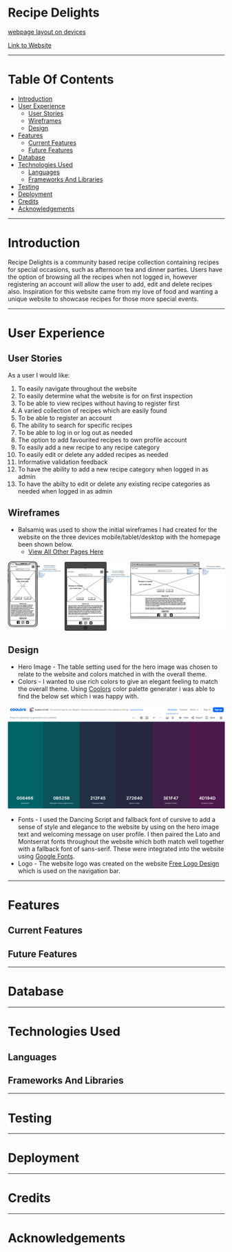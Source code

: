 # **Recipe Delights**

[webpage layout on devices](#)

[Link to Website](#)

---

# **Table Of Contents**
- [Introduction](#introduction)
- [User Experience](#user-experience)
  - [User Stories](#user-stories)
  - [Wireframes](#wireframes)
  - [Design](#design)
- [Features](#features)
  - [Current Features](#current-features)
  - [Future Features](#future-features)
- [Database](#database)
- [Technologies Used](#technologies-used)
  - [Languages](#languages)
  - [Frameworks And Libraries](#frameworks-and-libraries)
- [Testing](#testing)
- [Deployment](#deployment)
- [Credits](#credits)
- [Acknowledgements](#acknowledgements)

---

# **Introduction**

Recipe Delights is a community based recipe collection containing recipes for special occasions, such as afternoon tea and dinner parties. Users have the option of browsing all the recipes when not logged in, however registering an account will allow the user to add, edit and delete recipes also. Inspiration for this website came from my love of food and wanting a unique website to showcase recipes for those more special events.

---

# **User Experience** 

## **User Stories**

As a user I would like:

1. To easily navigate throughout the website
2. To easily determine what the website is for on first inspection
3. To be able to view recipes without having to register first
4. A varied collection of recipes which are easily found
5. To be able to register an account
6. The ability to search for specific recipes
7. To be able to log in or log out as needed
8. The option to add favourited recipes to own profile account
9. To easily add a new recipe to any recipe category
10. To easily edit or delete any added recipes as needed
11. Informative validation feedback
12. To have the ability to add a new recipe category when logged in as admin
13. To have the abilty to edit or delete any existing recipe categories as needed when logged in as admin

## **Wireframes**

* Balsamiq was used to show the initial wireframes I had created for the website on the three devices mobile/tablet/desktop with the homepage been shown below.
  * [View All Other Pages Here](https://github.com/RCass172/recipe-delights/blob/main/static/images/README/wireframes.png)

![Homepage wireframe image](static/images/README/homepageWireframe.png)  

## **Design**

* Hero Image - The table setting used for the hero image was chosen to relate to the website and colors matched in with the overall theme.
* Colors - I wanted to use rich colors to give an elegant feeling to match the overall theme. Using [Coolors](https://coolors.co/) color palette generater i was able to find the below set which i was happy with.

![Color Theme Image](static/images/README/colorThemes.png)

* Fonts - I used the Dancing Script and fallback font of cursive to add a sense of style and elegance to the website by using on the hero image text and welcoming message on user profile. I then paired the Lato and Montserrat fonts throughout the website which both match well together with a fallback font of sans-serif. These were integrated into the website using [Google Fonts](https://fonts.google.com/).
* Logo - The website logo was created on the website [Free Logo Design](https://www.freelogodesign.org/) which is used on the navigation bar. 

---

# **Features**

## **Current Features**  

## **Future Features**

---

# **Database**

---

# **Technologies Used**

## **Languages**

## **Frameworks And Libraries**

---

# **Testing**

---

# **Deployment**

---

# **Credits**

---

# **Acknowledgements**